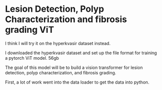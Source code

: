 # Lesion Detection, Polyp Characterization and fibrosis grading ViT
I think I will try it on the hyperkvasir dataset instead.

I downloaded the hyperkvasir dataset and set up the file format for training a pytorch ViT model. 56gb

The goal of this model will be to build a vision transformer for lesion detection, polyp characterization, and fibrosis grading.

First, a lot of work went into the data loader to get the data into python.  




